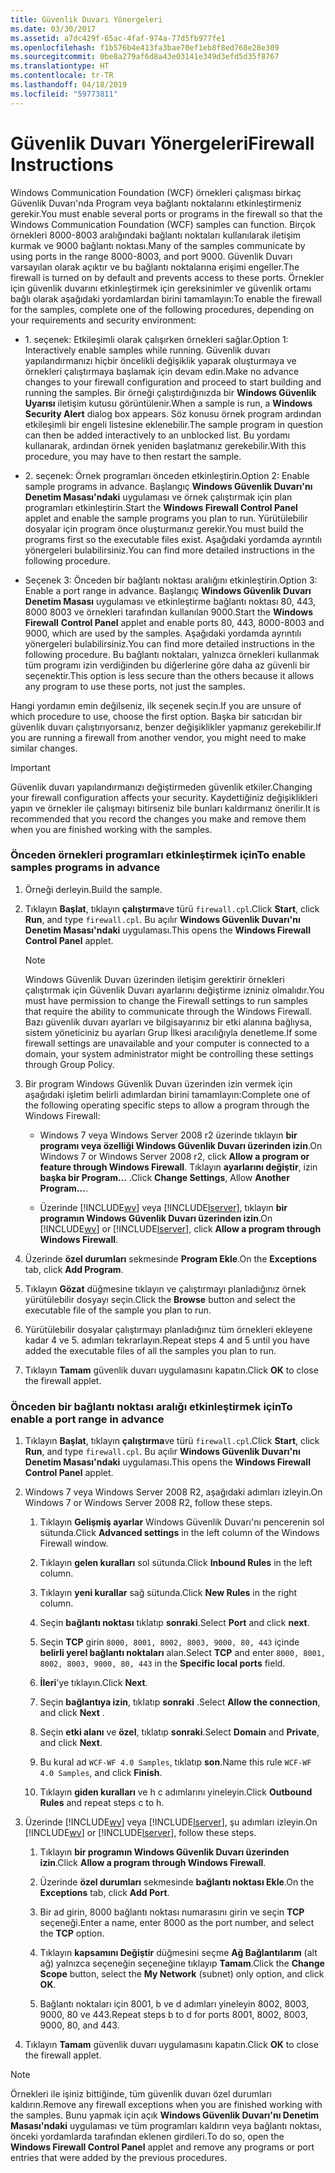 ```yaml
---
title: Güvenlik Duvarı Yönergeleri
ms.date: 03/30/2017
ms.assetid: a7dc429f-65ac-4faf-974a-77d5fb977fe1
ms.openlocfilehash: f1b576b4e413fa3bae70ef1eb8f8ed768e28e309
ms.sourcegitcommit: 0be8a279af6d8a43e03141e349d3efd5d35f8767
ms.translationtype: HT
ms.contentlocale: tr-TR
ms.lasthandoff: 04/18/2019
ms.locfileid: "59773811"
---
```

# <a name="firewall-instructions"></a><span data-ttu-id="83f30-102">Güvenlik Duvarı Yönergeleri</span><span class="sxs-lookup"><span data-stu-id="83f30-102">Firewall Instructions</span></span>
<span data-ttu-id="83f30-103">Windows Communication Foundation (WCF) örnekleri çalışması birkaç Güvenlik Duvarı'nda Program veya bağlantı noktalarını etkinleştirmeniz gerekir.</span><span class="sxs-lookup"><span data-stu-id="83f30-103">You must enable several ports or programs in the firewall so that the Windows Communication Foundation (WCF) samples can function.</span></span> <span data-ttu-id="83f30-104">Birçok örnekleri 8000-8003 aralığındaki bağlantı noktaları kullanılarak iletişim kurmak ve 9000 bağlantı noktası.</span><span class="sxs-lookup"><span data-stu-id="83f30-104">Many of the samples communicate by using ports in the range 8000-8003, and port 9000.</span></span> <span data-ttu-id="83f30-105">Güvenlik Duvarı varsayılan olarak açıktır ve bu bağlantı noktalarına erişimi engeller.</span><span class="sxs-lookup"><span data-stu-id="83f30-105">The firewall is turned on by default and prevents access to these ports.</span></span> <span data-ttu-id="83f30-106">Örnekler için güvenlik duvarını etkinleştirmek için gereksinimler ve güvenlik ortamı bağlı olarak aşağıdaki yordamlardan birini tamamlayın:</span><span class="sxs-lookup"><span data-stu-id="83f30-106">To enable the firewall for the samples, complete one of the following procedures, depending on your requirements and security environment:</span></span>  
  
-   <span data-ttu-id="83f30-107">1. seçenek: Etkileşimli olarak çalışırken örnekleri sağlar.</span><span class="sxs-lookup"><span data-stu-id="83f30-107">Option 1: Interactively enable samples while running.</span></span> <span data-ttu-id="83f30-108">Güvenlik duvarı yapılandırmanızı hiçbir öncelikli değişiklik yaparak oluşturmaya ve örnekleri çalıştırmaya başlamak için devam edin.</span><span class="sxs-lookup"><span data-stu-id="83f30-108">Make no advance changes to your firewall configuration and proceed to start building and running the samples.</span></span> <span data-ttu-id="83f30-109">Bir örneği çalıştırdığınızda bir **Windows Güvenlik Uyarısı** iletişim kutusu görüntülenir.</span><span class="sxs-lookup"><span data-stu-id="83f30-109">When a sample is run, a **Windows Security Alert** dialog box appears.</span></span> <span data-ttu-id="83f30-110">Söz konusu örnek program ardından etkileşimli bir engeli listesine eklenebilir.</span><span class="sxs-lookup"><span data-stu-id="83f30-110">The sample program in question can then be added interactively to an unblocked list.</span></span> <span data-ttu-id="83f30-111">Bu yordamı kullanarak, ardından örnek yeniden başlatmanız gerekebilir.</span><span class="sxs-lookup"><span data-stu-id="83f30-111">With this procedure, you may have to then restart the sample.</span></span>  
  
-   <span data-ttu-id="83f30-112">2. seçenek: Örnek programları önceden etkinleştirin.</span><span class="sxs-lookup"><span data-stu-id="83f30-112">Option 2: Enable sample programs in advance.</span></span> <span data-ttu-id="83f30-113">Başlangıç **Windows Güvenlik Duvarı'nı Denetim Masası'ndaki** uygulaması ve örnek çalıştırmak için plan programları etkinleştirin.</span><span class="sxs-lookup"><span data-stu-id="83f30-113">Start the **Windows Firewall Control Panel** applet and enable the sample programs you plan to run.</span></span> <span data-ttu-id="83f30-114">Yürütülebilir dosyalar için program önce oluşturmanız gerekir.</span><span class="sxs-lookup"><span data-stu-id="83f30-114">You must build the programs first so the executable files exist.</span></span> <span data-ttu-id="83f30-115">Aşağıdaki yordamda ayrıntılı yönergeleri bulabilirsiniz.</span><span class="sxs-lookup"><span data-stu-id="83f30-115">You can find more detailed instructions in the following procedure.</span></span>  
  
-   <span data-ttu-id="83f30-116">Seçenek 3: Önceden bir bağlantı noktası aralığını etkinleştirin.</span><span class="sxs-lookup"><span data-stu-id="83f30-116">Option 3: Enable a port range in advance.</span></span> <span data-ttu-id="83f30-117">Başlangıç **Windows Güvenlik Duvarı** **Denetim Masası** uygulaması ve etkinleştirme bağlantı noktası 80, 443, 8000 8003 ve örnekleri tarafından kullanılan 9000.</span><span class="sxs-lookup"><span data-stu-id="83f30-117">Start the **Windows Firewall** **Control Panel** applet and enable ports 80, 443, 8000-8003 and 9000, which are used by the samples.</span></span> <span data-ttu-id="83f30-118">Aşağıdaki yordamda ayrıntılı yönergeleri bulabilirsiniz.</span><span class="sxs-lookup"><span data-stu-id="83f30-118">You can find more detailed instructions in the following procedure.</span></span> <span data-ttu-id="83f30-119">Bu bağlantı noktaları, yalnızca örnekleri kullanmak tüm programı izin verdiğinden bu diğerlerine göre daha az güvenli bir seçenektir.</span><span class="sxs-lookup"><span data-stu-id="83f30-119">This option is less secure than the others because it allows any program to use these ports, not just the samples.</span></span>  
  
 <span data-ttu-id="83f30-120">Hangi yordamın emin değilseniz, ilk seçenek seçin.</span><span class="sxs-lookup"><span data-stu-id="83f30-120">If you are unsure of which procedure to use, choose the first option.</span></span> <span data-ttu-id="83f30-121">Başka bir satıcıdan bir güvenlik duvarı çalıştırıyorsanız, benzer değişiklikler yapmanız gerekebilir.</span><span class="sxs-lookup"><span data-stu-id="83f30-121">If you are running a firewall from another vendor, you might need to make similar changes.</span></span>  
  
> [!IMPORTANT]
>  <span data-ttu-id="83f30-122">Güvenlik duvarı yapılandırmanızı değiştirmeden güvenlik etkiler.</span><span class="sxs-lookup"><span data-stu-id="83f30-122">Changing your firewall configuration affects your security.</span></span> <span data-ttu-id="83f30-123">Kaydettiğiniz değişiklikleri yapın ve örnekler ile çalışmayı bitirseniz bile bunları kaldırmanız önerilir.</span><span class="sxs-lookup"><span data-stu-id="83f30-123">It is recommended that you record the changes you make and remove them when you are finished working with the samples.</span></span>  
  
### <a name="to-enable-samples-programs-in-advance"></a><span data-ttu-id="83f30-124">Önceden örnekleri programları etkinleştirmek için</span><span class="sxs-lookup"><span data-stu-id="83f30-124">To enable samples programs in advance</span></span>  
  
1. <span data-ttu-id="83f30-125">Örneği derleyin.</span><span class="sxs-lookup"><span data-stu-id="83f30-125">Build the sample.</span></span>  
  
2. <span data-ttu-id="83f30-126">Tıklayın **Başlat**, tıklayın **çalıştırma**ve türü `firewall.cpl`.</span><span class="sxs-lookup"><span data-stu-id="83f30-126">Click **Start**, click **Run**, and type `firewall.cpl`.</span></span> <span data-ttu-id="83f30-127">Bu açılır **Windows Güvenlik Duvarı'nı Denetim Masası'ndaki** uygulaması.</span><span class="sxs-lookup"><span data-stu-id="83f30-127">This opens the **Windows Firewall Control Panel** applet.</span></span>  
  
    > [!NOTE]
    >  <span data-ttu-id="83f30-128">Windows Güvenlik Duvarı üzerinden iletişim gerektirir örnekleri çalıştırmak için Güvenlik Duvarı ayarlarını değiştirme izniniz olmalıdır.</span><span class="sxs-lookup"><span data-stu-id="83f30-128">You must have permission to change the Firewall settings to run samples that require the ability to communicate through the Windows Firewall.</span></span> <span data-ttu-id="83f30-129">Bazı güvenlik duvarı ayarları ve bilgisayarınız bir etki alanına bağlıysa, sistem yöneticiniz bu ayarları Grup İlkesi aracılığıyla denetleme.</span><span class="sxs-lookup"><span data-stu-id="83f30-129">If some firewall settings are unavailable and your computer is connected to a domain, your system administrator might be controlling these settings through Group Policy.</span></span>  
  
3. <span data-ttu-id="83f30-130">Bir program Windows Güvenlik Duvarı üzerinden izin vermek için aşağıdaki işletim belirli adımlardan birini tamamlayın:</span><span class="sxs-lookup"><span data-stu-id="83f30-130">Complete one of the following operating specific steps to allow a program through the Windows Firewall:</span></span>  
  
    -   <span data-ttu-id="83f30-131">Windows 7 veya Windows Server 2008 r2 üzerinde tıklayın **bir programı veya özelliği Windows Güvenlik Duvarı üzerinden izin**.</span><span class="sxs-lookup"><span data-stu-id="83f30-131">On Windows 7 or Windows Server 2008 r2, click **Allow a program or feature through Windows Firewall**.</span></span> <span data-ttu-id="83f30-132">Tıklayın **ayarlarını değiştir**, izin **başka bir Program...** .</span><span class="sxs-lookup"><span data-stu-id="83f30-132">Click **Change Settings**, Allow **Another Program…**.</span></span>  
  
    -   <span data-ttu-id="83f30-133">Üzerinde [!INCLUDE[wv](../../../../includes/wv-md.md)] veya [!INCLUDE[lserver](../../../../includes/lserver-md.md)], tıklayın **bir programın Windows Güvenlik Duvarı üzerinden izin**.</span><span class="sxs-lookup"><span data-stu-id="83f30-133">On [!INCLUDE[wv](../../../../includes/wv-md.md)] or [!INCLUDE[lserver](../../../../includes/lserver-md.md)], click **Allow a program through Windows Firewall**.</span></span>  
  
4. <span data-ttu-id="83f30-134">Üzerinde **özel durumları** sekmesinde **Program Ekle**.</span><span class="sxs-lookup"><span data-stu-id="83f30-134">On the **Exceptions** tab, click **Add Program**.</span></span>  
  
5. <span data-ttu-id="83f30-135">Tıklayın **Gözat** düğmesine tıklayın ve çalıştırmayı planladığınız örnek yürütülebilir dosyayı seçin.</span><span class="sxs-lookup"><span data-stu-id="83f30-135">Click the **Browse** button and select the executable file of the sample you plan to run.</span></span>  
  
6. <span data-ttu-id="83f30-136">Yürütülebilir dosyalar çalıştırmayı planladığınız tüm örnekleri ekleyene kadar 4 ve 5. adımları tekrarlayın.</span><span class="sxs-lookup"><span data-stu-id="83f30-136">Repeat steps 4 and 5 until you have added the executable files of all the samples you plan to run.</span></span>  
  
7. <span data-ttu-id="83f30-137">Tıklayın **Tamam** güvenlik duvarı uygulamasını kapatın.</span><span class="sxs-lookup"><span data-stu-id="83f30-137">Click **OK** to close the firewall applet.</span></span>  
  
### <a name="to-enable-a-port-range-in-advance"></a><span data-ttu-id="83f30-138">Önceden bir bağlantı noktası aralığı etkinleştirmek için</span><span class="sxs-lookup"><span data-stu-id="83f30-138">To enable a port range in advance</span></span>  
  
1. <span data-ttu-id="83f30-139">Tıklayın **Başlat**, tıklayın **çalıştırma**ve türü `firewall.cpl`.</span><span class="sxs-lookup"><span data-stu-id="83f30-139">Click **Start**, click **Run**, and type `firewall.cpl`.</span></span> <span data-ttu-id="83f30-140">Bu açılır **Windows Güvenlik Duvarı'nı Denetim Masası'ndaki** uygulaması.</span><span class="sxs-lookup"><span data-stu-id="83f30-140">This opens the **Windows Firewall Control Panel** applet.</span></span>  
  
2. <span data-ttu-id="83f30-141">Windows 7 veya Windows Server 2008 R2, aşağıdaki adımları izleyin.</span><span class="sxs-lookup"><span data-stu-id="83f30-141">On Windows 7 or Windows Server 2008 R2, follow these steps.</span></span>  
  
    1.  <span data-ttu-id="83f30-142">Tıklayın **Gelişmiş ayarlar** Windows Güvenlik Duvarı'nı pencerenin sol sütunda.</span><span class="sxs-lookup"><span data-stu-id="83f30-142">Click **Advanced settings** in the left column of the Windows Firewall window.</span></span>  
  
    2.  <span data-ttu-id="83f30-143">Tıklayın **gelen kuralları** sol sütunda.</span><span class="sxs-lookup"><span data-stu-id="83f30-143">Click **Inbound Rules** in the left column.</span></span>  
  
    3.  <span data-ttu-id="83f30-144">Tıklayın **yeni kurallar** sağ sütunda.</span><span class="sxs-lookup"><span data-stu-id="83f30-144">Click **New Rules** in the right column.</span></span>  
  
    4.  <span data-ttu-id="83f30-145">Seçin **bağlantı noktası** tıklatıp **sonraki**.</span><span class="sxs-lookup"><span data-stu-id="83f30-145">Select **Port** and click **next**.</span></span>  
  
    5.  <span data-ttu-id="83f30-146">Seçin **TCP** girin `8000, 8001, 8002, 8003, 9000, 80, 443` içinde **belirli yerel bağlantı noktaları** alan.</span><span class="sxs-lookup"><span data-stu-id="83f30-146">Select **TCP** and enter `8000, 8001, 8002, 8003, 9000, 80, 443` in the **Specific local ports** field.</span></span>  
  
    6.  <span data-ttu-id="83f30-147">**İleri**'ye tıklayın.</span><span class="sxs-lookup"><span data-stu-id="83f30-147">Click **Next**.</span></span>  
  
    7.  <span data-ttu-id="83f30-148">Seçin **bağlantıya izin**, tıklatıp **sonraki** .</span><span class="sxs-lookup"><span data-stu-id="83f30-148">Select **Allow the connection**, and click **Next** .</span></span>  
  
    8.  <span data-ttu-id="83f30-149">Seçin **etki alanı** ve **özel**, tıklatıp **sonraki**.</span><span class="sxs-lookup"><span data-stu-id="83f30-149">Select **Domain** and **Private**, and click **Next**.</span></span>  
  
    9. <span data-ttu-id="83f30-150">Bu kural ad `WCF-WF 4.0 Samples`, tıklatıp **son**.</span><span class="sxs-lookup"><span data-stu-id="83f30-150">Name this rule `WCF-WF 4.0 Samples`, and click **Finish**.</span></span>  
  
    10. <span data-ttu-id="83f30-151">Tıklayın **giden kuralları** ve h c adımlarını yineleyin.</span><span class="sxs-lookup"><span data-stu-id="83f30-151">Click **Outbound Rules** and repeat steps c to h.</span></span>  
  
3. <span data-ttu-id="83f30-152">Üzerinde [!INCLUDE[wv](../../../../includes/wv-md.md)] veya [!INCLUDE[lserver](../../../../includes/lserver-md.md)], şu adımları izleyin.</span><span class="sxs-lookup"><span data-stu-id="83f30-152">On [!INCLUDE[wv](../../../../includes/wv-md.md)] or [!INCLUDE[lserver](../../../../includes/lserver-md.md)], follow these steps.</span></span>  
  
    1.  <span data-ttu-id="83f30-153">Tıklayın **bir programın Windows Güvenlik Duvarı üzerinden izin**.</span><span class="sxs-lookup"><span data-stu-id="83f30-153">Click **Allow a program through Windows Firewall**.</span></span>  
  
    2.  <span data-ttu-id="83f30-154">Üzerinde **özel durumları** sekmesinde **bağlantı noktası Ekle**.</span><span class="sxs-lookup"><span data-stu-id="83f30-154">On the **Exceptions** tab, click **Add Port**.</span></span>  
  
    3.  <span data-ttu-id="83f30-155">Bir ad girin, 8000 bağlantı noktası numarasını girin ve seçin **TCP** seçeneği.</span><span class="sxs-lookup"><span data-stu-id="83f30-155">Enter a name, enter 8000 as the port number, and select the **TCP** option.</span></span>  
  
    4.  <span data-ttu-id="83f30-156">Tıklayın **kapsamını Değiştir** düğmesini seçme **Ağ Bağlantılarım** (alt ağ) yalnızca seçeneğin seçeneğine tıklayıp **Tamam**.</span><span class="sxs-lookup"><span data-stu-id="83f30-156">Click the **Change Scope** button, select the **My Network** (subnet) only option, and click **OK**.</span></span>  
  
    5.  <span data-ttu-id="83f30-157">Bağlantı noktaları için 8001, b ve d adımları yineleyin 8002, 8003, 9000, 80 ve 443.</span><span class="sxs-lookup"><span data-stu-id="83f30-157">Repeat steps b to d for ports 8001, 8002, 8003, 9000, 80, and 443.</span></span>  
  
4. <span data-ttu-id="83f30-158">Tıklayın **Tamam** güvenlik duvarı uygulamasını kapatın.</span><span class="sxs-lookup"><span data-stu-id="83f30-158">Click **OK** to close the firewall applet.</span></span>  
  
> [!NOTE]
>  <span data-ttu-id="83f30-159">Örnekleri ile işiniz bittiğinde, tüm güvenlik duvarı özel durumları kaldırın.</span><span class="sxs-lookup"><span data-stu-id="83f30-159">Remove any firewall exceptions when you are finished working with the samples.</span></span> <span data-ttu-id="83f30-160">Bunu yapmak için açık **Windows Güvenlik Duvarı'nı Denetim Masası'ndaki** uygulaması ve tüm programları kaldırın veya bağlantı noktası, önceki yordamlarda tarafından eklenen girdileri.</span><span class="sxs-lookup"><span data-stu-id="83f30-160">To do so, open the **Windows Firewall Control Panel** applet and remove any programs or port entries that were added by the previous procedures.</span></span>
